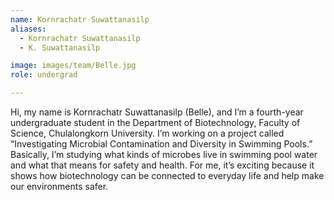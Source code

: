 ```yaml
---
name: Kornrachatr Suwattanasilp
aliases:
  - Kornrachatr Suwattanasilp
  - K. Suwattanasilp

image: images/team/Belle.jpg
role: undergrad

---
```

Hi, my name is Kornrachatr Suwattanasilp (Belle), and I’m a fourth-year undergraduate student in the Department of Biotechnology, Faculty of Science, Chulalongkorn University. I’m working on a project called “Investigating Microbial Contamination and Diversity in Swimming Pools.” Basically, I’m studying what kinds of microbes live in swimming pool water and what that means for safety and health. For me, it’s exciting because it shows how biotechnology can be connected to everyday life and help make our environments safer.
